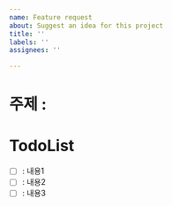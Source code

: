 ```yaml
---
name: Feature request
about: Suggest an idea for this project
title: ''
labels: ''
assignees: ''

---
```


<!-- 주제를 입력해주세요 --> 
# 주제 : 

<!-- 학습할 내용을 입력해주세요. 필요에 따라 추가/삭제 가능합니다.--> 
# TodoList  
- [ ] : 내용1
- [ ] : 내용2
- [ ] : 내용3
